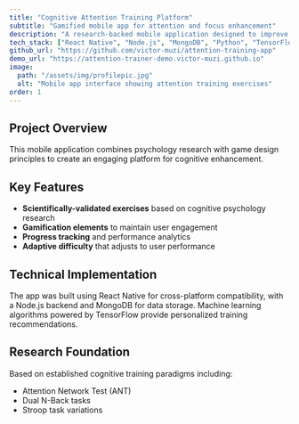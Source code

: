 ```yaml
---
title: "Cognitive Attention Training Platform"
subtitle: "Gamified mobile app for attention and focus enhancement"
description: "A research-backed mobile application designed to improve cognitive attention and focus through scientifically-validated training exercises."
tech_stack: ["React Native", "Node.js", "MongoDB", "Python", "TensorFlow", "Firebase"]
github_url: "https://github.com/victor-muzi/attention-training-app"
demo_url: "https://attention-trainer-demo.victor-muzi.github.io"
image:
  path: "/assets/img/profilepic.jpg"
  alt: "Mobile app interface showing attention training exercises"
order: 1
---
```


## Project Overview

This mobile application combines psychology research with game design principles to create an engaging platform for cognitive enhancement.

## Key Features

- **Scientifically-validated exercises** based on cognitive psychology research
- **Gamification elements** to maintain user engagement
- **Progress tracking** and performance analytics
- **Adaptive difficulty** that adjusts to user performance

## Technical Implementation

The app was built using React Native for cross-platform compatibility, with a Node.js backend and MongoDB for data storage. Machine learning algorithms powered by TensorFlow provide personalized training recommendations.

## Research Foundation

Based on established cognitive training paradigms including:
- Attention Network Test (ANT)
- Dual N-Back tasks
- Stroop task variations

